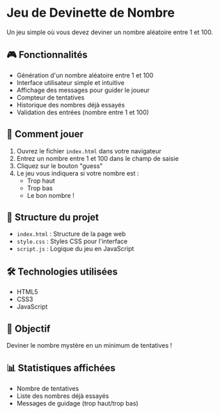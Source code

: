 # Jeu de Devinette de Nombre

Un jeu simple où vous devez deviner un nombre aléatoire entre 1 et 100.

## 🎮 Fonctionnalités

- Génération d'un nombre aléatoire entre 1 et 100
- Interface utilisateur simple et intuitive
- Affichage des messages pour guider le joueur
- Compteur de tentatives
- Historique des nombres déjà essayés
- Validation des entrées (nombre entre 1 et 100)

## 🚀 Comment jouer

1. Ouvrez le fichier `index.html` dans votre navigateur
2. Entrez un nombre entre 1 et 100 dans le champ de saisie
3. Cliquez sur le bouton "guess"
4. Le jeu vous indiquera si votre nombre est :
   - Trop haut
   - Trop bas
   - Le bon nombre !

## 📝 Structure du projet

- `index.html` : Structure de la page web
- `style.css` : Styles CSS pour l'interface
- `script.js` : Logique du jeu en JavaScript

## 🛠️ Technologies utilisées

- HTML5
- CSS3
- JavaScript

## 🎯 Objectif

Deviner le nombre mystère en un minimum de tentatives !

## 📊 Statistiques affichées

- Nombre de tentatives
- Liste des nombres déjà essayés
- Messages de guidage (trop haut/trop bas)
